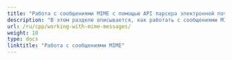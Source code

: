 ```yaml
---
title: "Работа с сообщениями MIME с помощью API парсера электронной почты C++"
description: "В этом разделе описывается, как работать с сообщениями MIME с помощью API C++ Email Parser, например, создание и настройка содержимого электронных писем."
url: /ru/cpp/working-with-mime-messages/
weight: 10
type: docs
linktitle: "Работа с сообщениями MIME"
---
```



